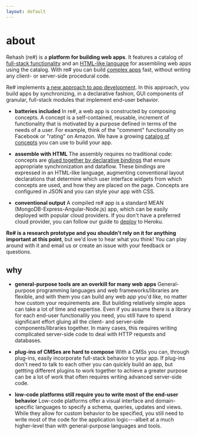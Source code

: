 ```yaml
---
layout: default
---
```


# about

Rehash (re#) is a **platform for building web apps**. 
It features a catalog of
[full-stack functionality](./catalog)
and an [HTML-like language](./intro) for
assembling web apps using the catalog.
With re# you can build [complex apps](./samples) fast, without writing any
client- or server-side procedural code.

Re# implements [a new approach to app development](./research). In this approach,
you build apps by synchronizing, in a declarative fashion, GUI components of
granular, full-stack modules that implement end-user behavior.

- **batteries included** In re#, a web app is constructed
by composing concepts.
A concept is a self-contained, reusable,
increment of functionality that is motivated by a purpose defined in terms of
the needs of a user. For example, think of the "comment" functionality
on Facebook or "rating" on Amazon. We have a growing [catalog of
concepts](./catalog) you can use to build your app.

- **assemble with HTML** The assembly requires no traditional
code: concepts are [glued together by declarative bindings](./intro)
that ensure appropriate synchronization and dataflow. These
bindings are expressed in an HTML-like 
language, augmenting conventional layout declarations that
determine which user interface widgets from which concepts
are used, and how they are placed on the page. Concepts
are configured in JSON and you can style your app with CSS.

- **conventional output** A compiled re# app is a standard MEAN
(MongoDB-Express-Angular-Node.js) app, which can be
easily deployed with popular cloud providers.
If you don't have a preferred cloud provider, you can 
follow our guide to [deploy]() to Heroku.


**Re# is a research prototype and you shouldn't rely on it for anything
important at this point**, but we'd love to hear what you think!
You can play around with it and email us or create an issue with your
feedback or questions.

## why

- **general-purpose tools are an overkill for many web apps**
General-purpose
programming languages and web frameworks/libraries are
flexible, and with them you can build any web app you'd like,
no matter how custom your requirements are. But building relatively
simple apps can take a lot of time and expertise.
Even if you
assume there is a library for each end-user functionalily you need,
you still have to spend significant effort gluing all the client-
and server-side components/libraries together. In many cases,
this requires writing complicated server-side code to deal with
HTTP requests and databases.

- **plug-ins of CMSes are hard to compose** With a CMSs you
can, through plug-ins, easily incorporate full-stack behavior to your
app. If plug-ins don't
need to talk to each other you can quickly build an app,
but 
gettting different
plugins to work together to achieve a greater purpose
can be a lot of work that often requires
writing advanced server-side code.

- **low-code platforms still require you to write
most of the end-user behavior** Low-code platforms
offer a visual interface and domain-specific languages to
specify a schema, queries, updates and views. While they
allow for custom behavior to be specified, 
you still need to
write most of the code for the application logic---albeit
at a much higher-level than with general-purpose
languages and tools.
